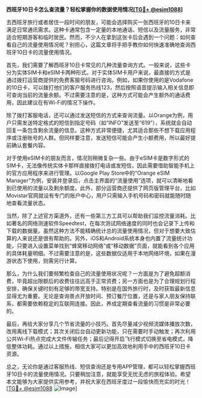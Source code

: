 **西班牙10日卡怎么查流量？轻松掌握你的数据使用情况[[TG💪+ @esim1088](https://t.me/s/esim1088)]**

去西班牙旅行或者居住一段时间的朋友，可能会选择购买一张西班牙的10日卡来满足日常通讯需求。这种卡通常包含一定量的本地通话、短信以及流量服务，非常适合短期游客和临时居民。然而，不少人在拿到这张卡后会遇到一个问题：如何查看自己的流量使用情况呢？别担心，这篇文章将手把手教你如何快速准确地查询西班牙10日卡的流量使用情况。

首先，我们需要了解西班牙10日卡常见的几种流量查询方式。一般来说，这些卡分为实体SIM卡和eSIM卡两种形式。对于实体SIM卡用户来说，最直接的方式是通过拨打运营商提供的免费客服号码进行咨询。例如，如果你使用的是Vodafone的10日卡，可以拨打他们的客户服务热线123，然后按照语音提示输入相关信息即可查询当前的流量余额。不过需要注意的是，这种方式可能会产生额外的通话费用，因此建议在有Wi-Fi的情况下操作。

除了拨打客服电话，还可以通过发送短信的方式来查询流量。以Orange为例，用户只需发送特定格式的短信到指定号码（如“INFO”发送至“619”），系统就会自动回复一条包含剩余流量的信息。这种方式非常便捷，尤其适合那些不想下载应用程序或注册账号的人群。但同样要注意，发送短信可能会产生小额费用，所以最好提前确认套餐内容。

对于使用eSIM卡的朋友而言，情况则稍微复杂一些。由于eSIM卡是数字形式的SIM卡，无法像传统实体卡那样直接拨打电话或发短信，因此需要借助智能手机上的官方应用程序来进行管理。以Google Play Store中的“Orange eSIM Manager”为例，安装并登录后，点击主界面的“流量使用”选项，就可以清晰地看到已使用的流量以及剩余额度。此外，部分运营商还提供了网页版管理平台，比如Movistar官网就设有专门的账户中心，用户只需输入手机号码和密码就能随时随地查看流量状态。

当然，除了上述官方渠道外，还有一些第三方工具可以帮助我们监控流量消耗。比如著名的网络测速软件Speedtest，在每次测试网络速度的同时也会记录下上传和下载的数据量。虽然这种方法不能精确统计总的流量使用情况，但对于想要大致估算的人来说还是很有帮助的。另外，iOS和Android系统本身也内置了流量统计功能，只要进入设置菜单找到“蜂窝移动网络”或“移动数据”页面，就能看到各个应用的具体耗量明细。不过需要注意的是，这些数据仅适用于本地网络环境，如果在漫游状态下使用，则需另行计算。

那么，为什么我们要频繁检查自己的流量使用状况呢？一方面是为了避免超额消费，毕竟超出限额后的收费往往远高于正常资费；另一方面也是为了合理规划行程安排，确保关键时刻有足够的带宽支持。特别是在国外旅行时，及时获取最新信息显得尤为重要。无论是查询景点开放时间、预订餐厅位置，还是与家人朋友保持联系，都需要依赖稳定的互联网连接。因此，养成定期查看流量的习惯是非常必要的。

最后，再给大家分享几个节省流量的小技巧。首先尽量减少视频流媒体播放次数，改用离线下载模式；其次关闭后台自动更新功能，只在需要时手动触发；再次利用公共Wi-Fi热点完成大文件传输任务；最后记得开启飞行模式切换至省电模式，降低整体功耗。通过以上措施，相信大家可以更加高效地利用手中的西班牙10日卡资源。

总之，无论你是通过客服热线、短信查询还是专用APP管理，都可以轻松掌握西班牙10日卡的流量使用情况。只要稍加注意，就能享受无忧无虑的旅程体验。希望本文能够为大家提供实用参考，并祝大家在西班牙度过一段愉快而充实的时光！[[TG💪+ @esim1088](https://t.me/s/esim1088) ![Image](https://i.postimg.cc/4NQfJmqS/Snipaste-2025-05-13-00-14-12.png)]